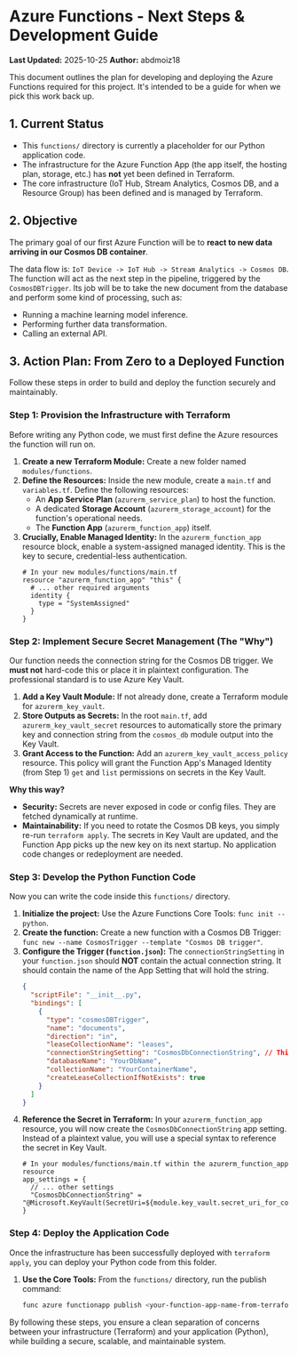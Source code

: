 # Azure Functions - Next Steps & Development Guide

**Last Updated:** 2025-10-25
**Author:** abdmoiz18

This document outlines the plan for developing and deploying the Azure Functions required for this project. It's intended to be a guide for when we pick this work back up.

## 1. Current Status

*   This `functions/` directory is currently a placeholder for our Python application code.
*   The infrastructure for the Azure Function App (the app itself, the hosting plan, storage, etc.) has **not** yet been defined in Terraform.
*   The core infrastructure (IoT Hub, Stream Analytics, Cosmos DB, and a Resource Group) has been defined and is managed by Terraform.

## 2. Objective

The primary goal of our first Azure Function will be to **react to new data arriving in our Cosmos DB container**.

The data flow is: `IoT Device -> IoT Hub -> Stream Analytics -> Cosmos DB`. The function will act as the next step in the pipeline, triggered by the `CosmosDBTrigger`. Its job will be to take the new document from the database and perform some kind of processing, such as:
*   Running a machine learning model inference.
*   Performing further data transformation.
*   Calling an external API.

## 3. Action Plan: From Zero to a Deployed Function

Follow these steps in order to build and deploy the function securely and maintainably.

### Step 1: Provision the Infrastructure with Terraform

Before writing any Python code, we must first define the Azure resources the function will run on.

1.  **Create a new Terraform Module:** Create a new folder named `modules/functions`.
2.  **Define the Resources:** Inside the new module, create a `main.tf` and `variables.tf`. Define the following resources:
    *   An **App Service Plan** (`azurerm_service_plan`) to host the function.
    *   A dedicated **Storage Account** (`azurerm_storage_account`) for the function's operational needs.
    *   The **Function App** (`azurerm_function_app`) itself.
3.  **Crucially, Enable Managed Identity:** In the `azurerm_function_app` resource block, enable a system-assigned managed identity. This is the key to secure, credential-less authentication.
    ```hcl
    # In your new modules/functions/main.tf
    resource "azurerm_function_app" "this" {
      # ... other required arguments
      identity {
        type = "SystemAssigned"
      }
    }
    ```

### Step 2: Implement Secure Secret Management (The "Why")

Our function needs the connection string for the Cosmos DB trigger. We **must not** hard-code this or place it in plaintext configuration. The professional standard is to use Azure Key Vault.

1.  **Add a Key Vault Module:** If not already done, create a Terraform module for `azurerm_key_vault`.
2.  **Store Outputs as Secrets:** In the root `main.tf`, add `azurerm_key_vault_secret` resources to automatically store the primary key and connection string from the `cosmos_db` module output into the Key Vault.
3.  **Grant Access to the Function:** Add an `azurerm_key_vault_access_policy` resource. This policy will grant the Function App's Managed Identity (from Step 1) `get` and `list` permissions on secrets in the Key Vault.

**Why this way?**
*   **Security:** Secrets are never exposed in code or config files. They are fetched dynamically at runtime.
*   **Maintainability:** If you need to rotate the Cosmos DB keys, you simply re-run `terraform apply`. The secrets in Key Vault are updated, and the Function App picks up the new key on its next startup. No application code changes or redeployment are needed.

### Step 3: Develop the Python Function Code

Now you can write the code inside this `functions/` directory.

1.  **Initialize the project:** Use the Azure Functions Core Tools: `func init --python`.
2.  **Create the function:** Create a new function with a Cosmos DB Trigger: `func new --name CosmosTrigger --template "Cosmos DB trigger"`.
3.  **Configure the Trigger (`function.json`):** The `connectionStringSetting` in your `function.json` should **NOT** contain the actual connection string. It should contain the name of the App Setting that will hold the string.
    ```json
    {
      "scriptFile": "__init__.py",
      "bindings": [
        {
          "type": "cosmosDBTrigger",
          "name": "documents",
          "direction": "in",
          "leaseCollectionName": "leases",
          "connectionStringSetting": "CosmosDbConnectionString", // This is an App Setting name
          "databaseName": "YourDbName",
          "collectionName": "YourContainerName",
          "createLeaseCollectionIfNotExists": true
        }
      ]
    }
    ```
4.  **Reference the Secret in Terraform:** In your `azurerm_function_app` resource, you will now create the `CosmosDbConnectionString` app setting. Instead of a plaintext value, you will use a special syntax to reference the secret in Key Vault.
    ```hcl
    # In your modules/functions/main.tf within the azurerm_function_app resource
    app_settings = {
      // ... other settings
      "CosmosDbConnectionString" = "@Microsoft.KeyVault(SecretUri=${module.key_vault.secret_uri_for_cosmos_connection_string})"
    }
    ```

### Step 4: Deploy the Application Code

Once the infrastructure has been successfully deployed with `terraform apply`, you can deploy your Python code from this folder.

1.  **Use the Core Tools:** From the `functions/` directory, run the publish command:
    ```bash
    func azure functionapp publish <your-function-app-name-from-terraform>
    ```

By following these steps, you ensure a clean separation of concerns between your infrastructure (Terraform) and your application (Python), while building a secure, scalable, and maintainable system.